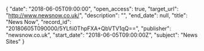 {
  "date": "2018-06-05T09:00:00", 
  "open_access": true, 
  "target_url": "http://www.newsnow.co.uk/", 
  "description": "", 
  "end_date": null, 
  "title": "News Now", 
  "record_id": "20180605T090000/5YLfii0ThpFXA+QbVTV1qQ==", 
  "publisher": "newsnow.co.uk", 
  "start_date": "2018-06-05T09:00:00Z", 
  "subject": "News Sites"
}

